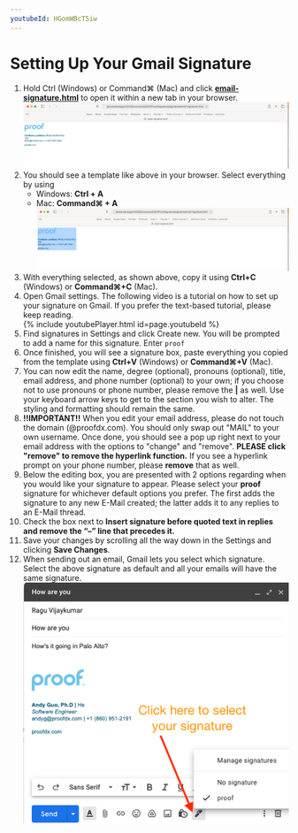 ```yaml
---
youtubeId: HGomWBcT5iw
---
```


# Setting Up Your Gmail Signature


1. Hold Ctrl (Windows) or Command⌘ (Mac) and click **[email-signature.html](https://htmlpreview.github.io/?https://github.com/ProofDx/signature/blob/master/email-signature.html)** to open it within a new tab in your browser.   
    ![browser0](images/browser0.png)
2. You should see a template like above in your browser. Select everything by using 
    - Windows: **Ctrl + A**
    - Mac: **Command⌘ + A**
    ![browser1](images/browser1.png)
3. With everything selected, as shown above, copy it using **Ctrl+C** (Windows) or **Command⌘+C** (Mac). 
4. Open Gmail settings. The following video is a tutorial on how to set up your signature on Gmail. If you prefer the text-based tutorial, please keep reading.  
    {% include youtubePlayer.html id=page.youtubeId %}
5. Find signatures in Settings and click Create new. You will be prompted to add a name for this signature. Enter `proof`
6. Once finished, you will see a signature box, paste everything you copied from the template using **Ctrl+V** (Windows) or **Command⌘+V** (Mac). 
7. You can now edit the name, degree (optional), pronouns (optional), title, email address, and phone number (optional) to your own; if you choose not to use pronouns or phone number, please remove the **\|** as well. Use your keyboard arrow keys to get to the section you wish to alter. The styling and formatting should remain the same.
8. **!!IMPORTANT!!** When you edit your email address, please do not touch the domain (@proofdx.com). You should only swap out "MAIL" to your own username. Once done, you should see a pop up right next to your email address with the options to "change" and "remove". **PLEASE click "remove" to remove the hyperlink function.** If you see a hyperlink prompt on your phone number, please **remove** that as well. 
9. Below the editing box, you are presented with 2 options regarding when you would like your signature to appear. Please select your **proof** signature for whichever default options you prefer. The first adds the signature to any new E-Mail created; the latter adds it to any replies to an E-Mail thread.
10. Check the box next to **Insert signature before quoted text in replies and remove the “–” line that precedes it.**
11. Save your changes by scrolling all the way down in the Settings and clicking **Save Changes**.
12. When sending out an email, Gmail lets you select which signature. Select the above signature as default and all your emails will have the same signature. ![setting4](images/setting4.png)


<script src="http://code.jquery.com/jquery-1.4.2.min.js"></script> <script> var x = document.getElementsByClassName("site-footer-credits"); setTimeout(() => { x[0].remove(); }, 10); </script>

